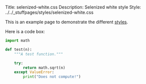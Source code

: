 Title: selenized-white.css
Description: Selenized white style
Style: ../../_stuffpages/styles/selenized-white.css

This is an example page to demonstrate the different [styles](index.md).

Here is a code box:
```python
import math

def test(n):
    """A test function."""

    try:
        return math.sqrt(n)
    except ValueError:
        print("Does not compute!")
```

